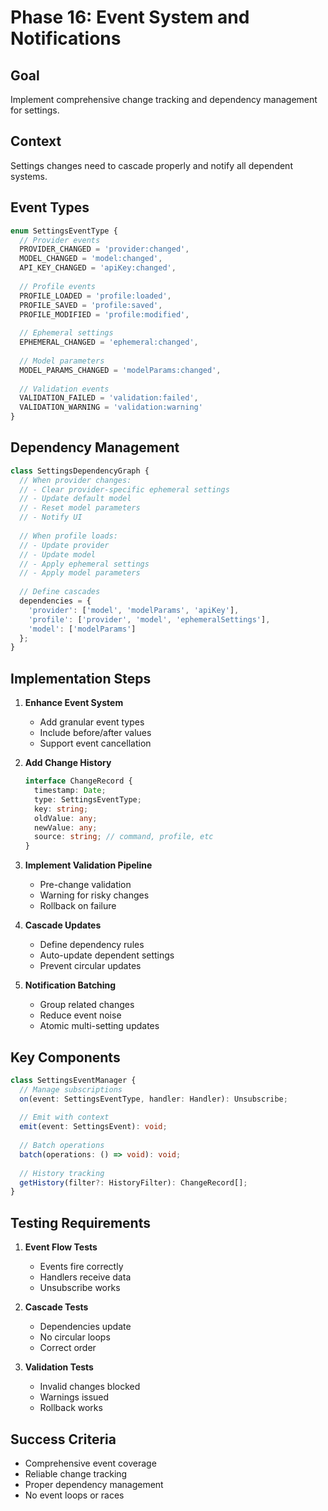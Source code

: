 # Phase 16: Event System and Notifications

## Goal
Implement comprehensive change tracking and dependency management for settings.

## Context
Settings changes need to cascade properly and notify all dependent systems.

## Event Types

```typescript
enum SettingsEventType {
  // Provider events
  PROVIDER_CHANGED = 'provider:changed',
  MODEL_CHANGED = 'model:changed',
  API_KEY_CHANGED = 'apiKey:changed',
  
  // Profile events
  PROFILE_LOADED = 'profile:loaded',
  PROFILE_SAVED = 'profile:saved',
  PROFILE_MODIFIED = 'profile:modified',
  
  // Ephemeral settings
  EPHEMERAL_CHANGED = 'ephemeral:changed',
  
  // Model parameters
  MODEL_PARAMS_CHANGED = 'modelParams:changed',
  
  // Validation events
  VALIDATION_FAILED = 'validation:failed',
  VALIDATION_WARNING = 'validation:warning'
}
```

## Dependency Management

```typescript
class SettingsDependencyGraph {
  // When provider changes:
  // - Clear provider-specific ephemeral settings
  // - Update default model
  // - Reset model parameters
  // - Notify UI
  
  // When profile loads:
  // - Update provider
  // - Update model
  // - Apply ephemeral settings
  // - Apply model parameters
  
  // Define cascades
  dependencies = {
    'provider': ['model', 'modelParams', 'apiKey'],
    'profile': ['provider', 'model', 'ephemeralSettings'],
    'model': ['modelParams']
  };
}
```

## Implementation Steps

1. **Enhance Event System**
   - Add granular event types
   - Include before/after values
   - Support event cancellation

2. **Add Change History**
   ```typescript
   interface ChangeRecord {
     timestamp: Date;
     type: SettingsEventType;
     key: string;
     oldValue: any;
     newValue: any;
     source: string; // command, profile, etc
   }
   ```

3. **Implement Validation Pipeline**
   - Pre-change validation
   - Warning for risky changes
   - Rollback on failure

4. **Cascade Updates**
   - Define dependency rules
   - Auto-update dependent settings
   - Prevent circular updates

5. **Notification Batching**
   - Group related changes
   - Reduce event noise
   - Atomic multi-setting updates

## Key Components

```typescript
class SettingsEventManager {
  // Manage subscriptions
  on(event: SettingsEventType, handler: Handler): Unsubscribe;
  
  // Emit with context
  emit(event: SettingsEvent): void;
  
  // Batch operations
  batch(operations: () => void): void;
  
  // History tracking
  getHistory(filter?: HistoryFilter): ChangeRecord[];
}
```

## Testing Requirements

1. **Event Flow Tests**
   - Events fire correctly
   - Handlers receive data
   - Unsubscribe works

2. **Cascade Tests**
   - Dependencies update
   - No circular loops
   - Correct order

3. **Validation Tests**
   - Invalid changes blocked
   - Warnings issued
   - Rollback works

## Success Criteria

- Comprehensive event coverage
- Reliable change tracking
- Proper dependency management
- No event loops or races